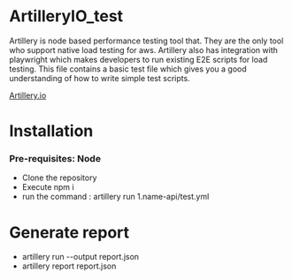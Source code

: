 # ArtilleryIO_test
Artillery is node based performance testing tool that. They are the only tool who support native load testing for aws. 
Artillery also has integration with playwright which makes developers to run existing E2E scripts for load testing. This file contains a basic test file which gives you a good understanding of how to write simple test scripts. 

[Artillery.io](https://www.artillery.io/)

# Installation
### Pre-requisites: Node
- Clone the repository
- Execute npm i
- run the command  : artillery run 1.name-api/test.yml 

# Generate report
- artillery run --output report.json  <filename>
- artillery report  report.json  
